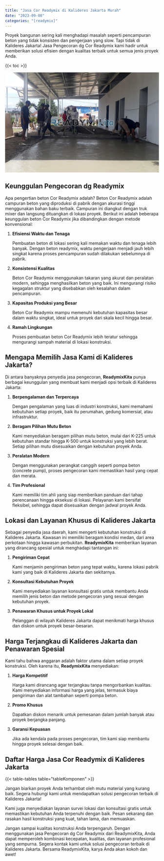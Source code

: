 ```yaml
---
title: "Jasa Cor Readymix di Kalideres Jakarta Murah"
date: "2023-09-08"
categories: "[readymix]"
---
```


Proyek bangunan sering kali menghadapi masalah seperti pencampuran beton yang tidak konsisten dan pengerjaan yang slow. Tapi tidak di Kalideres Jakarta! Jasa Pengecoran dg Cor Readymix kami hadir untuk memberikan solusi efisien dengan kualitas terbaik untuk semua jenis proyek Anda.

{{< toc >}}

![Jasa Cor Readymix di Kalideres Jakarta Murah](/images/readymix/cor-readymix-05.jpg)

## Keunggulan Pengecoran dg Readymix

Apa pengertian beton Cor Readymix adalah? Beton Cor Readymix adalah campuran beton yang diproduksi di pabrik dengan akurasi tinggi menggunakan bahan baku terbaik. Campuran ini diangkut dengan truk mixer dan langsung dituangkan di lokasi proyek. Berikut ini adalah beberapa keunggulan beton Cor Readymix jika dibandingkan dengan metode konvensional:

1. **Efisiensi Waktu dan Tenaga**

   Pembuatan beton di lokasi sering kali memakan waktu dan tenaga lebih banyak. Dengan beton readymix, waktu pengerjaan menjadi jauh lebih singkat karena proses pencampuran sudah dilakukan sebelumnya di pabrik.

2. **Konsistensi Kualitas**

   Beton Cor Readymix menggunakan takaran yang akurat dan peralatan modern, sehingga menghasilkan beton yang baik. Ini mengurangi risiko kegagalan struktur yang disebabkan oleh kesalahan dalam pencampuran.

3. **Kapasitas Produksi yang Besar**

   Beton Cor Readymix mampu memenuhi kebutuhan kapasitas besar dalam waktu singkat, ideal untuk proyek dari skala kecil hingga besar.

4. **Ramah Lingkungan**

   Proses pembuatan beton Cor Readymix lebih teratur sehingga mengurangi sampah material di lokasi konstruksi.

## Mengapa Memilih Jasa Kami di Kalideres Jakarta?

Di antara banyaknya penyedia jasa pengecoran, **ReadymixKita** punya berbagai keunggulan yang membuat kami menjadi opsi terbaik di Kalideres Jakarta:

1. **Berpengalaman dan Terpercaya**

   Dengan pengalaman yang luas di industri konstruksi, kami memahami kebutuhan setiap proyek, baik itu perumahan, gedung komersial, atau infrastruktur.

2. **Beragam Pilihan Mutu Beton**

   Kami menyediakan beragam pilihan mutu beton, mulai dari K-225 untuk kebutuhan standar hingga K-500 untuk konstruksi yang lebih berat. Setiap pilihan mutu disesuaikan dengan kebutuhan proyek Anda.

3. **Peralatan Modern**

   Dengan menggunakan perangkat canggih seperti pompa beton (concrete pump), proses pengecoran kami memastikan hasil yang cepat dan merata.

4. **Tim Profesional**

   Kami memiliki tim ahli yang siap memberikan panduan dari tahap perencanaan hingga eksekusi di lokasi. Pelayanan kami bersifat fleksibel, sehingga dapat disesuaikan dengan jadwal proyek Anda.

## Lokasi dan Layanan Khusus di Kalideres Jakarta

Sebagai penyedia jasa daerah, kami mengerti kebutuhan konstruksi di Kalideres Jakarta. Kawasan ini memiliki beragam kondisi medan, dari area perkotaan hingga kawasan perbukitan. **ReadymixKita** memberikan layanan yang dirancang spesial untuk menghadapi tantangan ini:

1. **Pengiriman Cepat**

   Kami menjamin pengiriman beton yang tepat waktu, karena lokasi pabrik kami yang baik di Kalideres Jakarta dan sekitarnya.

2. **Konsultasi Kebutuhan Proyek**

   Kami menyediakan layanan konsultasi gratis untuk membantu Anda memilih jenis beton dan metode pengecoran yang sesuai dengan kebutuhan proyek.

3. **Penawaran Khusus untuk Proyek Lokal**

   Pelanggan di wilayah Kalideres Jakarta dapat menikmati harga khusus dan diskon untuk proyek besar-besaran.

## Harga Terjangkau di Kalideres Jakarta dan Penawaran Spesial

Kami tahu bahwa anggaran adalah faktor utama dalam setiap proyek konstruksi. Oleh karena itu, **ReadymixKita** menyediakan:

1. **Harga Kompetitif**

   Harga kami dirancang agar terjangkau tanpa mengorbankan kualitas. Kami menyediakan informasi harga yang jelas, termasuk biaya pengiriman dan alat tambahan seperti pompa beton.

2. **Promo Khusus**

   Dapatkan diskon menarik untuk pemesanan dalam jumlah banyak atau proyek berjangka panjang.

3. **Garansi Kepuasan**

   Jika ada kendala pada proses pengecoran, tim kami siap membantu hingga proyek selesai dengan baik.

## Daftar Harga Jasa Cor Readymix di Kalideres Jakarta

{{< table-tables table="tableKomponen" >}}

Jangan biarkan proyek Anda terhambat oleh mutu material yang kurang baik. Segera hubungi kami untuk mendapatkan solusi pengecoran terbaik di Kalideres Jakarta!

Kami juga menyediakan layanan survei lokasi dan konsultasi gratis untuk memastikan kebutuhan Anda terpenuhi dengan baik. Pesan sekarang dan rasakan hasil konstruksi yang kuat, tahan lama, dan memuaskan.

Jangan sampai kualitas konstruksi Anda terpengaruh. Dengan menggunakan jasa Pengecoran dg Cor Readymix dari ReadymixKita, Anda dapat memperoleh kombinasi kecepatan, kualitas, dan layanan profesional yang sempurna. Segera kontak kami untuk solusi pengecoran terbaik di Kalideres Jakarta. Bersama ReadymixKita, karya Anda akan kokoh dan awet!